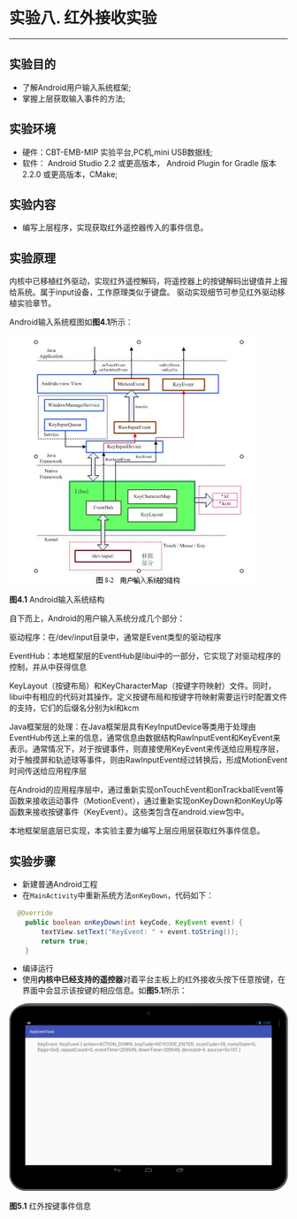 # 实验八. 红外接收实验

----------
##  实验目的
- 了解Android用户输入系统框架;
- 掌握上层获取输入事件的方法;

##  实验环境
* 硬件：CBT-EMB-MIP 实验平台,PC机,mini USB数据线;
* 软件： Android Studio 2.2 或更高版本， Android Plugin for Gradle 版本 2.2.0 或更高版本，CMake;

##  实验内容
- 编写上层程序，实现获取红外遥控器传入的事件信息。


##  实验原理

内核中已移植红外驱动，实现红外遥控解码，将遥控器上的按键解码出键值并上报给系统。属于input设备，工作原理类似于键盘。
驱动实现细节可参见红外驱动移植实验章节。

Android输入系统框图如**图4.1**所示：

![Android输入系统结构](/chapter4/experiment08/android_input_system.jpg) 

**图4.1** Android输入系统结构

自下而上，Android的用户输入系统分成几个部分：

 驱动程序：在/dev/input目录中，通常是Event类型的驱动程序

EventHub：本地框架层的EventHub是libui中的一部分，它实现了对驱动程序的控制，并从中获得信息

KeyLayout（按键布局）和KeyCharacterMap（按键字符映射）文件。同时，libui中有相应的代码对其操作。定义按键布局和按键字符映射需要运行时配置文件的支持，它们的后缀名分别为kl和kcm

Java框架层的处理：在Java框架层具有KeyInputDevice等类用于处理由EventHub传送上来的信息，通常信息由数据结构RawInputEvent和KeyEvent来表示。通常情况下，对于按键事件，则直接使用KeyEvent来传送给应用程序层，对于触摸屏和轨迹球等事件，则由RawInputEvent经过转换后，形成MotionEvent时间传送给应用程序层

在Android的应用程序层中，通过重新实现onTouchEvent和onTrackballEvent等函数来接收运动事件（MotionEvent），通过重新实现onKeyDown和onKeyUp等函数来接收按键事件（KeyEvent）。这些类包含在android.view包中。

本地框架层底层已实现，本实验主要为编写上层应用层获取红外事件信息。

## 实验步骤

- 新建普通Android工程
- 在`MainActivity`中重新系统方法`onKeyDown`，代码如下：
```java
  @Override
    public boolean onKeyDown(int keyCode, KeyEvent event) {
        textView.setText("KeyEvent: " + event.toString());
        return true;
    }
```
- 编译运行
- 使用**内核中已经支持的遥控器**对着平台主板上的红外接收头按下任意按键，在界面中会显示该按键的相应信息。如**图5.1**所示：

![红外按键事件](/chapter4/experiment08/ch05_08_ui.png)   

**图5.1** 红外按键事件信息






